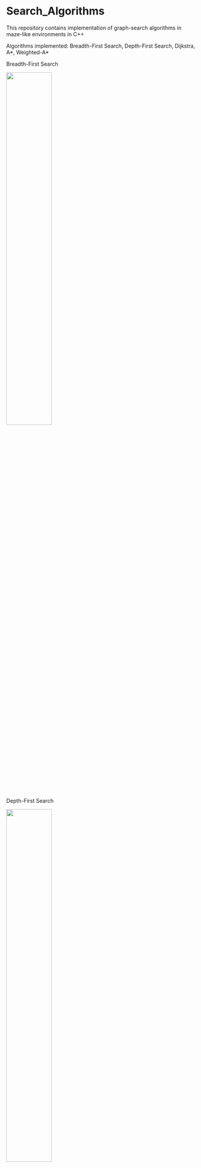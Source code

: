# Search_Algorithms
This repository contains implementation of graph-search algorithms in maze-like environments in C++

Algorithms implemented: Breadth-First Search, Depth-First Search, Dijkstra, A*, Weighted-A*

Breadth-First Search 

<p float="center">
<img src="https://github.com/KavitShah1998/Search_Algorithms/tree/master/Videos/gif/Maze_solver_with_bfs(1).gif" width="49%"/>
</p>

Depth-First Search 

<p float="center">
<img src="https://github.com/KavitShah1998/Search_Algorithms/tree/master/Videos/gif/Maze_solver_with_dfs.gif" width="49%"/>
</p>

Dijkstra's Algorithm 

<p float="center">
<img src="https://github.com/KavitShah1998/Search_Algorithms/tree/master/Videos/gif/Maze_solver_with_dijkstra" width="49%"/>
</p>

A* 

<p float="center">
<img src="https://github.com/KavitShah1998/Search_Algorithms/tree/master/Videos/gif/Maze_solver_with_a_star.gif" width="49%"/>
</p>

Weighted-A*

<p float="center">
<img src="https://github.com/KavitShah1998/Search_Algorithms/tree/master/Videos/gif/Maze_solver_with_wa_star.gif" width="49%"/>
</p>


## Dependencies
You will need OpenCV library for visualizing this project

You can find the installing instruction for OpenCV4 on Ubuntu 18-04 [here](https://www.learnopencv.com/install-opencv-4-on-ubuntu-18.04/)

Don't forget to configure the OpenCV_DIR in the CMakeLists.txt with {path-to-your-OpenCV-library}

## Installation 

Create a build directory

        mkdir build

Go into the build directory

        cd build

Run the following commands to complete the build process

        cmake ..
        make


## Running
Once you have successfully build your project you can run the executables with the following commands from inside your build directory

DFS
         
         ./dfs
        
BFS

        ./bfs

Dijkstra

        ./dijkstra


A*

        ./a_star

Weighted-A*

        ./wa_star



## References & Useful resources

        * Maze Generator for the code has been used from [here]:(https://scipython.com/blog/making-a-maze/)

        * Installing OpenCV (4) for Ubuntu 18.04]:(https://www.learnopencv.com/install-opencv-4-on-ubuntu-18-04/)


